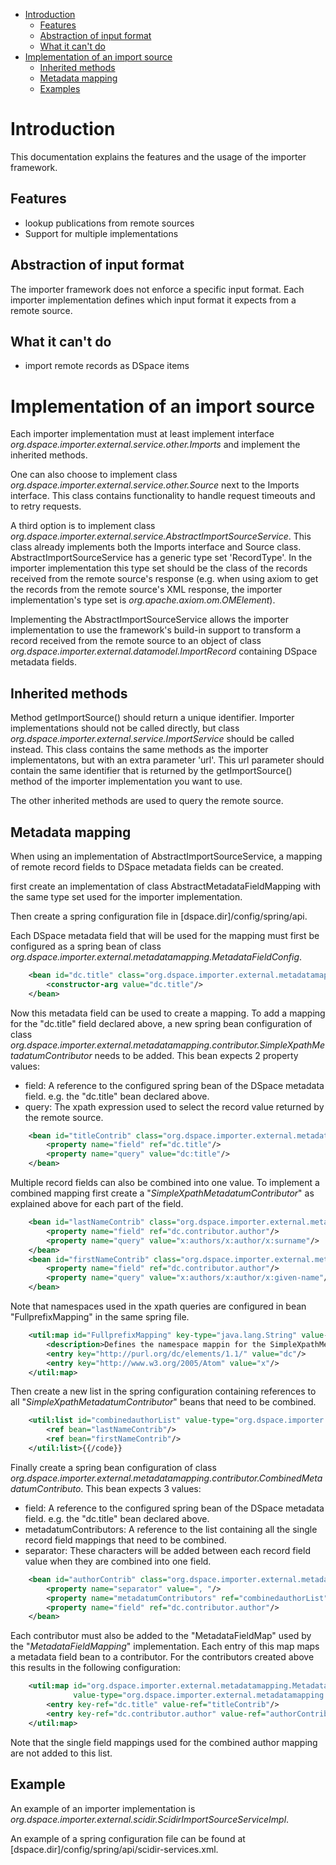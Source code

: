 - [Introduction](#Introduction)
	- [Features](#Features)
	- [Abstraction of input format](#Abstraction-input-format)
	- [What it can't do](#cant-do)
- [Implementation of an import source](#Example-implementation)
	- [Inherited methods](#Inherited-methods)
	- [Metadata mapping](#Mapping)
	- [Examples](#Examples)

# Introduction <a name="Introduction"></a> #

This documentation explains the features and the usage of the importer framework. 

## Features <a name="Features"></a> ##

- lookup publications from remote sources
- Support for multiple implementations 

## Abstraction of input format <a name="Abstraction-input-format"></a> ##

The importer framework does not enforce a specific input format. Each importer implementation defines which input format it expects from a remote source. 

## What it can't do <a name="cant-do"></a> ##

- import remote records as DSpace items

# Implementation of an import source <a name="Example-implementation"></a> #

Each importer implementation must at least implement interface *org.dspace.importer.external.service.other.Imports* and implement the inherited methods.

One can also choose to implement class *org.dspace.importer.external.service.other.Source* next to the Imports interface. This class contains functionality to handle request timeouts and to retry requests.

A third option is to implement class *org.dspace.importer.external.service.AbstractImportSourceService*. This class already implements both the Imports interface and Source class. AbstractImportSourceService has a generic type set 'RecordType'. In the importer implementation this type set should be the class of the records received from the remote source's response (e.g. when using axiom to get the records from the remote source's XML response, the importer implementation's type set is *org.apache.axiom.om.OMElement*). 

Implementing the AbstractImportSourceService allows the importer implementation to use the framework's build-in support to transform a record received from the remote source to an object of class *org.dspace.importer.external.datamodel.ImportRecord* containing DSpace metadata fields.

## Inherited methods <a name="Inherited-methods"></a> ##

Method getImportSource() should return a unique identifier. Importer implementations should not be called directly, but class *org.dspace.importer.external.service.ImportService* should be called instead. This class contains the same methods as the importer implementatons, but with an extra parameter 'url'. This url parameter should contain the same identifier that is returned by the getImportSource() method of the importer implementation you want to use.

The other inherited methods are used to query the remote source. 

## Metadata mapping <a name="Mapping"></a> ##

When using an implementation of AbstractImportSourceService, a mapping of remote record fields to DSpace metadata fields can be created. 

first create an implementation of class AbstractMetadataFieldMapping with the same type set used for the importer implementation.

Then create a spring configuration file in [dspace.dir]/config/spring/api.

Each DSpace metadata field that will be used for the mapping must first be configured as a spring bean of class *org.dspace.importer.external.metadatamapping.MetadataFieldConfig*.

```xml
	<bean id="dc.title" class="org.dspace.importer.external.metadatamapping.MetadataFieldConfig">
        <constructor-arg value="dc.title"/>
    </bean>
```

Now this metadata field can be used to create a mapping. To add a mapping for the "dc.title" field declared above, a new spring bean configuration of class *org.dspace.importer.external.metadatamapping.contributor.SimpleXpathMetadatumContributor* needs to be added. This bean expects 2 property values:

- field: A reference to the configured spring bean of the DSpace metadata field. e.g. the "dc.title" bean declared above. 
- query: The xpath expression used to select the record value returned by the remote source.

```xml
    <bean id="titleContrib" class="org.dspace.importer.external.metadatamapping.contributor.SimpleXpathMetadatumContributor">
        <property name="field" ref="dc.title"/>
        <property name="query" value="dc:title"/>
    </bean>
```

Multiple record fields can also be combined into one value. To implement a combined mapping first create a "*SimpleXpathMetadatumContributor*" as explained above for each part of the field. 

```xml
    <bean id="lastNameContrib" class="org.dspace.importer.external.metadatamapping.contributor.SimpleXpathMetadatumContributor">
        <property name="field" ref="dc.contributor.author"/>
        <property name="query" value="x:authors/x:author/x:surname"/>
    </bean>
    <bean id="firstNameContrib" class="org.dspace.importer.external.metadatamapping.contributor.SimpleXpathMetadatumContributor">
        <property name="field" ref="dc.contributor.author"/>
        <property name="query" value="x:authors/x:author/x:given-name"/>
    </bean>
```

Note that namespaces used in the xpath queries are configured in bean "FullprefixMapping" in the same spring file.

```xml
    <util:map id="FullprefixMapping" key-type="java.lang.String" value-type="java.lang.String">
        <description>Defines the namespace mappin for the SimpleXpathMetadatum contributors</description>
        <entry key="http://purl.org/dc/elements/1.1/" value="dc"/>
        <entry key="http://www.w3.org/2005/Atom" value="x"/>
    </util:map>
```

Then create a new list in the spring configuration containing references to all "*SimpleXpathMetadatumContributor*" beans that need to be combined.

```xml
	<util:list id="combinedauthorList" value-type="org.dspace.importer.external.metadatamapping.contributor.MetadataContributor" list-class="java.util.LinkedList">
        <ref bean="lastNameContrib"/>
        <ref bean="firstNameContrib"/>
	</util:list>{{/code}}
```

Finally create a spring bean configuration of class *org.dspace.importer.external.metadatamapping.contributor.CombinedMetadatumContributo*. This bean expects 3 values:

- field: A reference to the configured spring bean of the DSpace metadata field. e.g. the "dc.title" bean declared above. 
- metadatumContributors: A reference to the list containing all the single record field mappings that need to be combined. 
- separator: These characters will be added between each record field value when they are combined into one field. 

```xml
    <bean id="authorContrib" class="org.dspace.importer.external.metadatamapping.contributor.CombinedMetadatumContributor">
        <property name="separator" value=", "/>
        <property name="metadatumContributors" ref="combinedauthorList"/>
        <property name="field" ref="dc.contributor.author"/>
    </bean>
```

Each contributor must also be added to the "MetadataFieldMap" used by the "*MetadataFieldMapping*" implementation. Each entry of this map maps a metadata field bean to a contributor. For the contributors created above this results in the following configuration:

```xml
    <util:map id="org.dspace.importer.external.metadatamapping.MetadataFieldConfig"
              value-type="org.dspace.importer.external.metadatamapping.contributor.MetadataContributor">
        <entry key-ref="dc.title" value-ref="titleContrib"/>
        <entry key-ref="dc.contributor.author" value-ref="authorContrib"/>
    </util:map>
```

Note that the single field mappings used for the combined author mapping are not added to this list. 

## Example <a name="Example"></a> ##

An example of an importer implementation is *org.dspace.importer.external.scidir.ScidirImportSourceServiceImpl*.

An example of a spring configuration file can be found at [dspace.dir]/config/spring/api/scidir-services.xml.